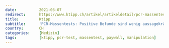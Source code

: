 ```yaml
---
date:          2021-03-07
redirect:      https://www.ktipp.ch/artikel/artikeldetail/pcr-massentests-positive-befunde-sind-wenig-aussagekraeftig/
title:         Ktipp
subtitle:      'PCR-Massentests: Positive Befunde sind wenig aussagekräftig'
country:       CH
categories:    [Medizin]
tags:          [ktipp, pcr-test, massentest, paywall, manipulation]
---
```

